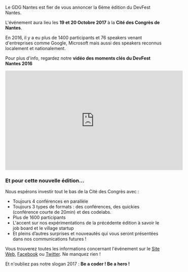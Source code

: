 Le GDG Nantes est fier de vous annoncer la 6ème édition du DevFest Nantes. 

L'événement aura lieu les **19 et 20 Octobre 2017** à la **Cité des Congrès de Nantes**.

En 2016, il y a eu plus de 1400 participants et 76 speakers venant d'entreprises comme Google, Microsoft mais aussi des speakers reconnus localement et nationalement.

Pour plus d'info, regardez notre **vidéo des moments clés du DevFest Nantes 2016**

<iframe width="560" height="315" src="https://www.youtube.com/embed/WucMDHXj-xQ?list=PLuZ_sYdawLiVZTEIxKLCsVWWGZBpPHwQy" frameborder="0" allowfullscreen></iframe>

### Et pour cette nouvelle édition...
Nous espérons investir tout le bas de la Cité des Congrès avec :
* Toujours 4 conférences en parallèle
* Toujours 3 types de formats : des conférences, des quickies (conférence courte de 20min) et des codelabs.
* Plus de 1600 participants
* L'accent sur nos expérimentations de la précédente édition à savoir le job board et le village startup
* Et pleins d’autres surprises et nouveautés qui vous seront présentées dans nos communications futures !

Vous trouverez toutes les informations concernant l'événement sur le [Site Web](http://devfest.gdgnantes.com/), [Facebook](https://www.facebook.com/gdgnantes) ou [Twitter](https://twitter.com/devfestnantes). Ne manquez rien !

Et n'oubliez pas notre slogan 2017 : **Be a coder ! Be a hero !**
